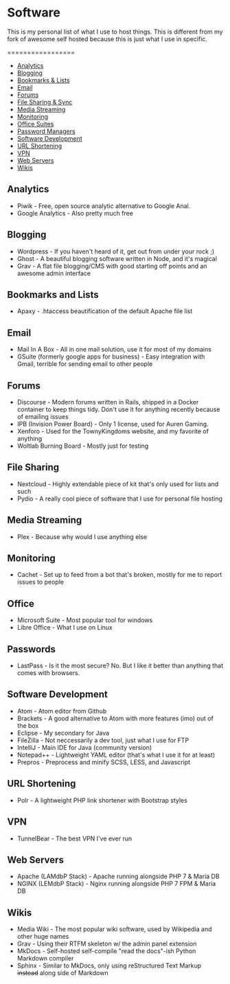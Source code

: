 # Software
This is my personal list of what I use to host things. This is different from my fork of awesome self hosted because this is just what I use in specific.

=================

- [Analytics](#analytics)
- [Blogging](#blogging)
- [Bookmarks & Lists](#bookmarks-lists)
- [Email](#email)
- [Forums](#forums)
- [File Sharing & Sync](#file-sharing)
- [Media Streaming](#media-streaming)
- [Monitoring](#monitoring)
- [Office Suites](#office)
- [Password Managers](#passwords)
- [Software Development](#software-dev)
- [URL Shortening](#url-shortening)
- [VPN](#vpn)
- [Web Servers](#web-servers)
- [Wikis](#wikis)

## Analytics

* Piwik - Free, open source analytic alternative to Google Anal.
* Google Analytics - Also pretty much free

## Blogging

* Wordpress - If you haven't heard of it, get out from under your rock ;)
* Ghost - A beautiful blogging software written in Node, and it's magical
* Grav - A flat file blogging/CMS with good starting off points and an awesome admin interface

## Bookmarks and Lists

* Apaxy - .htaccess beautification of the default Apache file list

## Email

* Mail In A Box - All in one mail solution, use it for most of my domains
* GSuite (formerly google apps for business) - Easy integration with Gmail, terrible for sending email to other people

## Forums

* Discourse - Modern forums written in Rails, shipped in a Docker container to keep things tidy. Don't use it for anything recently because of emailing issues
* IPB (Invision Power Board) - Only 1 license, used for Auren Gaming.
* Xenforo - Used for the TownyKingdoms website, and my favorite of anything
* Woltlab Burning Board - Mostly just for testing

## File Sharing

* Nextcloud - Highly extendable piece of kit that's only used for lists and such
* Pydio - A really cool piece of software that I use for personal file hosting

## Media Streaming

* Plex - Because why would I use anything else

## Monitoring

* Cachet - Set up to feed from a bot that's broken, mostly for me to report issues to people

## Office

* Microsoft Suite - Most popular tool for windows
* Libre Office - What I use on Linux

## Passwords

* LastPass - Is it the most secure? No. But I like it better than anything that comes with browsers.

## Software Development

* Atom - Atom editor from Github
* Brackets - A good alternative to Atom with more features (imo) out of the box
* Eclipse - My secondary for Java
* FileZilla - Not neccessarily a dev tool, just what I use for FTP
* IntelliJ - Main IDE for Java (community version)
* Notepad++ - Lightweight YAML editor (that's what I use it for at least)
* Prepros - Preprocess and minify SCSS, LESS, and Javascript

## URL Shortening

* Polr - A lightweight PHP link shortener with Bootstrap styles

## VPN

* TunnelBear - The best VPN I've ever run

## Web Servers

* Apache (LAMdbP Stack) - Apache running alongside PHP 7 & Maria DB
* NGINX (LEMdbP Stack) - Nginx running alongside PHP 7 FPM & Maria DB

## Wikis

* Media Wiki - The most popular wiki software, used by Wikipedia and other huge names
* Grav - Using their RTFM skeleton w/ the admin panel extension
* MkDocs - Self-hosted self-compile "read the docs"-ish Python Markdown compiler
* Sphinx - Similar to MkDocs, only using reStructured Text Markup ~~instead~~ along side of Markdown
